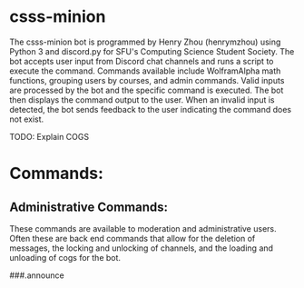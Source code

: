 # csss-minion

The csss-minion bot is programmed by Henry Zhou (henrymzhou) using Python 3 and discord.py for SFU's Computing Science Student Society. The bot accepts user input from Discord chat channels and runs a script to execute the command. Commands available include WolframAlpha math functions, grouping users by courses, and admin commands. Valid inputs are processed by the bot and the specific command is executed. The bot then displays the command output to the user. When an invalid input is detected, the bot sends feedback to the user indicating the command does not exist.

TODO: Explain COGS


# Commands: #

## Administrative Commands: ##

These commands are available to moderation and administrative users. Often these are back end commands that allow for the deletion of messages, the locking and unlocking of channels, and the loading and unloading of cogs for the bot.

###.announce <title> <desc>###

Makes an announcement.

Usage: .announce <title> <body>

###.clear <amount>###

Clears set amount of messages above current messages.

Usage: .clear 50

###.clearspam###

Clears the spam.

Usage: .clearspam

###.cogs ###

Lists the currently loaded cogs.

Usage: .cogs

###.exc [args...]###

Execute a bash command

Usage: .exc ls -a

###.load <name> ###

Loads a cog.

Usage: .load Announce

###.lock ###

Locks current channel.

Usage: .lock

###.modsay [msg...]###

Give a stern message (Heavily inspired by brenfan's .em code <3).

Usage: .modsay "This is a stern message."

###.propagateMute ###

Adds the Muted role to every channel, maintaining universal control and ruleset for muted role

Usage: .propagateMute

###.refreshCache ###

Refresh the server wordart cache. 

Usage: .refreshCache

###.reload <name>###

Reloads the cogs.

Usage: .reload Announce
 
###.restrict <user> (not yet implemented)###

Restricts a user from posting in a channel

Usage: .restrict <John Doe>

###.unload <name>###

Unloads a cog.

Usage: .unload Announce

###.unlock###

Unlocks the current channel.

###.unrestrict [msg...] (not yet implemented)###

Undo any restrictions on a user for all channels. 

Usage: !unrestrict [users..]

## Miscellaneous Commands: ##

.allreminders (MISC) 
list all the active reminders. Does not list reminders from remindmein.

.antonym <word> (MISC) 
Return the antonym of a word

.avatart [args...] (MISC)
Make a wordcloud in the shape of your avatar.
usage: .avatart <invert> <bgcolor>

.beep (MISC) Same as ping/pong

.ding (MISC) Same as ping/pong

.doraemon (Shows cat picture) MISC

.eggplant (MISC) Prints "My eggplant brings all the boys to the yard"
And they're like, it's better than yours

.eggwrite [msg...] (MISC) (Only working with letters)
Use the bot to write with eggplant emojis!

.em [desc...] (MISC)
Make an embedded message
Usage: em <body>
Restricted command

.gameR None (NOTHING?) Starts the roulette game

.goodluck (MISC) Shows a photo of a thumbs up eggplant
Wish someone good luck

### .help ###
The help command will display the information menu in the chat. This menu contains brief descriptions of all possible commands, and provides a link to the source code.

### .help mc ###

This can only be used within the #minecraft channel. When the command is used in correct channel, it will display commands specific to minecraft. Outside of the correct channel, it will display a message alerting the user to move to that channel.

.henry (MISC) Posts a photo of people bowing to henry.

.howoldami (MISC) Display when you joined the server

### .iam \<course\> ###
You can use this command to give yourself any roles that already exist, and consists of entirely lowercase letters or numbers. The \<class\> format follows the same rules as the .newclass command shown above. If the role you attempted to join does not exist, it will be created and you will be given it.

.iamn <course> (MISC)
Remove yourself from a discord class/role
Usage: iamn <someclass>

.imgur [word...] Search for a picture on imgur MISC

.impeach Impeach our dear leader (Shows photo of Henry) MISC

.info (MISC) Displays the old minecraft server information

.joke (MISC) Displays a photo of a joke flying over henry's head

.kms Don't (NOTHING?) (Nothing)

.meaning <word> (MISC)
Return the meaning of a word

.myreminders (MISC)
list only user's reminders

.mytop10 (MISC) Displays your top 10 words on the server.

### .newclass \<class\> ###
This command will create a new class role, and give you that role. The name of the role will either be the first word typed after the .newclass command, or will be the entire string between the first quotation marks. An example is shown below. It is also worth noting that all roles created using this command will be converted to lowercase for security reasons.

.newclass <course> (MISC)
Create a new discord class/role
Usage: newclass <someclass>
Creating a class/role places you in that class/role

.newclass one two three = a new role with the name "one."
.newclass "one two three" = a new role with the name "one two three."

.outline [args...] (MISC)
Display an SFU course's outline
Usage: outline <department> <number> (section) (year) (semester)

.ping (MISC) Replys with pong

.playmsg <msg> (MUSIC)
Change minion's playing message
Usage: playing <msg>

.poem [args...] Searches for a poem usage: !poem <title> <author> <length> (PMs you the poem) MISC

.poll [args...] (MISC)
Create an instant poll
Usage: poll <subject> [choices]...
Defaults to yes/no if no choices supplied.

.prettygood (MISC) Photo of a man saying "Heyyyy, that's pretty good"

.remindme [word...] (MISC)
remind the user to do some thing at some time.
usage: !remindme "hang the cat to dry" 2017 8 5
format: year month day [hour] [minute] [second]

.remindmein [word...] (MISC)
usage: remindmein 2 days 'do that thing'

.roads [args...] (MISC)
Display road conditions for SFU
Usage: roads <city>

.search [query...] (MISC)
Search the internet using DuckDuckGo!

.servart (MISC)
Make a wordcloud out of the server's most common words.

.sfu [words...] (MISC)
Lookup an SFU class
usage: !sfu <cmpt120> or !sfu <cmpt> <120>

.status (MISC) (DEAD COMMAND)
Display the number of players on the minecraft server

.stealthegg (MISC) (Puts an eggplant in chat)

.spell <word> Check your spelling MISC

.synonym <word> (MISC)
Return the synonym of a word

.top10 (MISC) Displays the top 10 words on the server.

.translate [args...] (MISC)
Translate a string into a specified language!
usage: !translate <target> (source)
example translate into spanish: <!translate "I like cheese" es>
To specify source language, include a third arg:
!translate "Je suis formé à la guerre de Nerf et j'ai le plus d'étoiles d'or dans toute la classe maternelle." en fr
Supported languages and language codes listed on this webpage
https://cloud.google.com/translate/docs/languages

.triggered When someone has a mildly different opinion. (Shows angry face GIF) MISC

.urban [msg...] (MISC) Queries urban dictionary for the entry you provide
Lookup some jargon from the urban dictionary.

.whois <course> (MISC)
List people in a discord class/role
Usage: whois <someclass>

.wiki [msg...] Look up a subject on wikipedia (MISC)

.wolf [args...] (MISC)
Get wolfram alpha to help with your homework
Usage: wolf <query>

.wordart (MISC)
Make a wordcloud out of your most common words

.youtube [query...] (MUSIC)
Search for a youtube video

## Music Commands: ##

.bump (MUSIC)
vote to bump the indexed song to the front.

.join <channel> (MUSIC) (SIMILAR TO SUMMON)
Joins a voice channel.

.pause (MUSIC)
Pauses the currently played song.

.play <song> (MUSIC)
Plays a song.
If there is a song currently in the queue, then it is
queued until the next song is done playing.
This command automatically searches as well from YouTube.
The list of supported sites can be found here:
https://rg3.github.io/youtube-dl/supportedsites.html

.playing Shows info about the currently played song. MUSIC

.queue (MUSIC)
shows songs in the current queue

.resume (MUSIC)
Resumes the currently played song.

.skip (MUSIC)
Vote to skip a song. The song requester can automatically skip.
3 skip votes are needed for the song to be skipped.

.stop Stops playing audio and leaves the voice channel. This also clears the queue. MUSIC

.summon Summons the bot to join your voice channel. (PLAYS MUSIC IF) MUSIC

.volume <value> Sets the volume of the currently playing song. MUSIC

## Rank Commands: ##

.gexp <user> <amount> (EXP) gives exp to user

.levels (EXP) Shows the list of users by rank

.rank (EXP) Displays your current rank on the server

.stats (EXP) (BROKEN) Shows EXP changes in the past amount of time. 



There are currently 5 commands available, and more commands will be added in future updates.

# How to set up for testing.

Duplicate `botMain.settings.sample` as `botMain.settings`, then add your own discord bot token. Then run the bot using `python3 csss-minion.py test`. The `test` argument skips
loading all cogs and allows anyone to use commands usually restricted to Henry.

You can load any cog you like with `.load <cog>` and list available cogs with `.cogs`.


Source Code
https://github.com/henrymzhao/csss-minion/